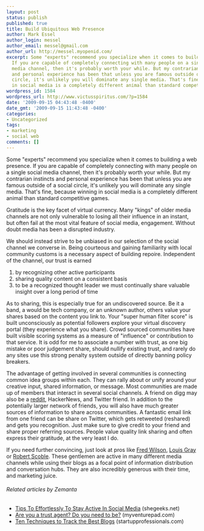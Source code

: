 ```yaml
---
layout: post
status: publish
published: true
title: Build Ubiquitous Web Presence
author: Mark Essel
author_login: messel
author_email: messel@gmail.com
author_url: http://messel.myopenid.com/
excerpt: Some "experts" recommend you specialize when it comes to building a web presence.
  If you are capable of completely connecting with many people on a single social
  media channel, then it's probably worth your while. But my contrarian instincts
  and personal experience has been that unless you are famous outside of a social
  circle, it's unlikely you will dominate any single media. That's fine, because winning
  in social media is a completely different animal than standard competitive games.
wordpress_id: 1584
wordpress_url: http://www.victusspiritus.com/?p=1584
date: '2009-09-15 04:43:48 -0400'
date_gmt: '2009-09-15 11:43:48 -0400'
categories:
- Uncategorized
tags:
- marketing
- social web
comments: []
---
```

<p>Some "experts" recommend you specialize when it comes to building a web presence. If you are capable of completely connecting with many people on a single social media channel, then it's probably worth your while. But my contrarian instincts and personal experience has been that unless you are famous outside of a social circle, it's unlikely you will dominate any single media. That's fine, because winning in social media is a completely different animal than standard competitive games.<a id="more"></a><a id="more-1584"></a></p>
<p>Gratitude is the key facet of virtual currency. Many "kings" of older media channels are not only vulnerable to losing all their influence in an instant, but often fail at the most vital feature of social media, engagement. Without doubt media has been a disrupted industry.</p>
<p>We should instead strive to be unbiased in our selection of the social channel we converse in. Being courteous and gaining familiarity with local community customs is a necessary aspect of building repoire. Independent of the channel, our trust is earned</p>
<ol>
<li><span style="background-color: #ffffff;"> by recognizing other active participants</span></li>
<li><span style="background-color: #ffffff;"> sharing quality content on a consistent basis</span></li>
<li><span style="background-color: #ffffff;"> to be a recognized thought leader we must continually share valuable insight over a long period of time</span></li>
</ol>
<p>As to sharing, this is especially true for an undiscovered source. Be it a band, a would be tech company, or an unknown author, others value your shares based on the content you link to. Your "super human filter score" is built unconsciously as potential followers explore your virtual discovery portal (they experience what you share). Crowd sourced communities have built visible scoring systems as a measure of "influence" or contribution to that service. It is odd for me to associate a number with trust, as one big mistake or poor judgement share, should nullify existing trust, and rarely do any sites use this strong penalty system outside of directly banning policy breakers.</p>
<p>The advantage of getting involved in several communities is connecting common idea groups within each. They can rally about or unify around your creative input, shared information, or message. Most communities are made up of members that interact in several social channels. A friend on digg may also be a <a class="zem_slink" title="Reddit" rel="homepage" href="http://reddit.com/">reddit</a>, HackerNews, and Twitter friend. In addition to the potentially larger network of friends, you will also have much greater sources of information to share across communities. A fantastic email link from one friend can be share on Twitter, which gets retweeted (reshared) and gets you recognition. Just make sure to give credit to your friend and share proper referring sources. People value quality link sharing and often express their gratitude, at the very least I do.</p>
<p>If you need further convincing, just look at pros like <a href="http://www.avc.com/">Fred Wilson</a>, <a href="http://www.louisgray.com/">Louis Gray</a> or <a href="http://scobleizer.com/">Robert Scoble</a>. These gentlemen are active in many different media channels while using their blogs as a focal point of information distribution and conversation hubs. They are also incredibly generous with their time, and marketing juice.</p>
<h6 class="zemanta-related-title" style="font-size: 1em;">Related articles by Zemanta</h6>
<ul class="zemanta-article-ul">
<li class="zemanta-article-ul-li"><a href="http://shegeeks.net/tips-to-effortlessly-to-stay-active-in-social-media/">Tips To Effortlessly To Stay Active In Social Media</a> (shegeeks.net)</li>
<li class="zemanta-article-ul-li"><a href="http://myventurepad.com/MVP/75799">Are you a trust agent? Do you need to be?</a> (myventurepad.com)</li>
<li class="zemanta-article-ul-li"><a href="http://blog.startupprofessionals.com/2009/09/ten-techniques-to-track-best-blogs.html">Ten Techniques to Track the Best Blogs</a> (startupprofessionals.com)</li>
</ul>

